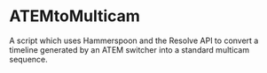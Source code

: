 # ATEMtoMulticam
A script which uses Hammerspoon and the Resolve API to convert a timeline generated by an ATEM switcher into a standard multicam sequence.
